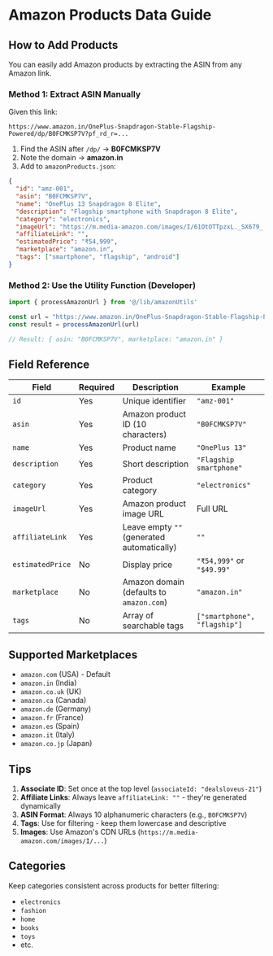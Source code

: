 # Amazon Products Data Guide

## How to Add Products

You can easily add Amazon products by extracting the ASIN from any Amazon link.

### Method 1: Extract ASIN Manually

Given this link:
```
https://www.amazon.in/OnePlus-Snapdragon-Stable-Flagship-Powered/dp/B0FCMKSP7V?pf_rd_r=...
```

1. Find the ASIN after `/dp/` → **B0FCMKSP7V**
2. Note the domain → **amazon.in**
3. Add to `amazonProducts.json`:

```json
{
  "id": "amz-001",
  "asin": "B0FCMKSP7V",
  "name": "OnePlus 13 Snapdragon 8 Elite",
  "description": "Flagship smartphone with Snapdragon 8 Elite",
  "category": "electronics",
  "imageUrl": "https://m.media-amazon.com/images/I/61OtOTTpzxL._SX679_.jpg",
  "affiliateLink": "",
  "estimatedPrice": "₹54,999",
  "marketplace": "amazon.in",
  "tags": ["smartphone", "flagship", "android"]
}
```

### Method 2: Use the Utility Function (Developer)

```typescript
import { processAmazonUrl } from '@/lib/amazonUtils'

const url = "https://www.amazon.in/OnePlus-Snapdragon-Stable-Flagship-Powered/dp/B0FCMKSP7V?..."
const result = processAmazonUrl(url)

// Result: { asin: "B0FCMKSP7V", marketplace: "amazon.in" }
```

## Field Reference

| Field | Required | Description | Example |
|-------|----------|-------------|---------|
| `id` | Yes | Unique identifier | `"amz-001"` |
| `asin` | Yes | Amazon product ID (10 characters) | `"B0FCMKSP7V"` |
| `name` | Yes | Product name | `"OnePlus 13"` |
| `description` | Yes | Short description | `"Flagship smartphone"` |
| `category` | Yes | Product category | `"electronics"` |
| `imageUrl` | Yes | Amazon product image URL | Full URL |
| `affiliateLink` | Yes | Leave empty `""` (generated automatically) | `""` |
| `estimatedPrice` | No | Display price | `"₹54,999"` or `"$49.99"` |
| `marketplace` | No | Amazon domain (defaults to `amazon.com`) | `"amazon.in"` |
| `tags` | No | Array of searchable tags | `["smartphone", "flagship"]` |

## Supported Marketplaces

- `amazon.com` (USA) - Default
- `amazon.in` (India)
- `amazon.co.uk` (UK)
- `amazon.ca` (Canada)
- `amazon.de` (Germany)
- `amazon.fr` (France)
- `amazon.es` (Spain)
- `amazon.it` (Italy)
- `amazon.co.jp` (Japan)

## Tips

1. **Associate ID**: Set once at the top level (`associateId: "dealsloveus-21"`)
2. **Affiliate Links**: Always leave `affiliateLink: ""` - they're generated dynamically
3. **ASIN Format**: Always 10 alphanumeric characters (e.g., `B0FCMKSP7V`)
4. **Tags**: Use for filtering - keep them lowercase and descriptive
5. **Images**: Use Amazon's CDN URLs (`https://m.media-amazon.com/images/I/...`)

## Categories

Keep categories consistent across products for better filtering:
- `electronics`
- `fashion`
- `home`
- `books`
- `toys`
- etc.
